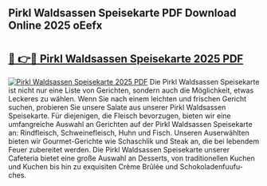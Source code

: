 ## Pirkl Waldsassen Speisekarte PDF Download Online 2025 oEefx

# <h2><a href="http://gc90sf.nevu.top/?p=Pirkl+Waldsassen+Speisekarte">🔗 👉🔴 Pirkl Waldsassen Speisekarte 2025 PDF</a></h2>

[![Pirkl Waldsassen Speisekarte 2025 PDF](https://i.imgur.com/dBaPXMq.png)](http://gc90sf.nevu.top/?p=Pirkl+Waldsassen+Speisekarte)
Die Pirkl Waldsassen Speisekarte ist nicht nur eine Liste von Gerichten, sondern auch die Möglichkeit, etwas Leckeres zu wählen. Wenn Sie nach einem leichten und frischen Gericht suchen, probieren Sie unsere Salate aus unserer Pirkl Waldsassen Speisekarte. Für diejenigen, die Fleisch bevorzugen, bieten wir eine umfangreiche Auswahl an Gerichten auf der Pirkl Waldsassen Speisekarte an: Rindfleisch, Schweinefleisch, Huhn und Fisch. Unseren Auserwählten bieten wir Gourmet-Gerichte wie Schaschlik und Steak an, die bei lebendem Feuer zubereitet werden. Die Pirkl Waldsassen Speisekarte unserer Cafeteria bietet eine große Auswahl an Desserts, von traditionellen Kuchen und Kuchen bis hin zu exquisiten Crème Brûlée und Schokoladenfuufu-ches.
